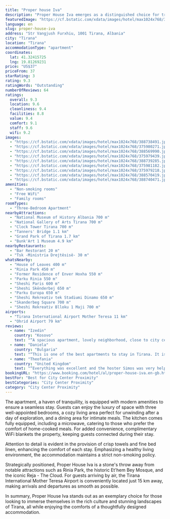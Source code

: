 ```yaml
---
title: "Proper house Iva"
description: "Proper House Iva emerges as a distinguished choice for travelers seeking a blend of comfort and convenience in the heart of Tirana."
featuredImage: "https://cf.bstatic.com/xdata/images/hotel/max1024x768/388738491.jpg?k=3edae6367d48c3ca9dbebfb9e62d96564e5d5e49f4c2d950670903cb2e7cee89&o=&hp=1"
language: en
slug: proper-house-iva
address: "Str Vangjush Furxhiu, 1001 Tirana, Albania"
city: "Tirana"
location: "Tirana"
accommodationType: "apartment"
coordinates:
  lat: 41.32415725
  lng: 19.81269231
price: "US$37"
priceFrom: 37
starRating: 3
rating: 9.3
ratingWords: "Outstanding"
numberOfReviews: 64
ratings:
  overall: 9.3
  location: 9.6
  cleanliness: 9.4
  facilities: 8.8
  value: 9.4
  comfort: 9.1
  staff: 9.6
  wifi: 9.2
images:
  - "https://cf.bstatic.com/xdata/images/hotel/max1024x768/388738491.jpg?k=3edae6367d48c3ca9dbebfb9e62d96564e5d5e49f4c2d950670903cb2e7cee89&o=&hp=1"
  - "https://cf.bstatic.com/xdata/images/hotel/max1024x768/375980271.jpg?k=e4f86fb43dbdba5fa56689791fa1ae98556fa9631d775fcb2995977d6308a523&o=&hp=1"
  - "https://cf.bstatic.com/xdata/images/hotel/max1024x768/388569990.jpg?k=96c4e64090ca1264d7860394bf9eee6d7265924c2c7e84af6f0ff7b0f190fb1b&o=&hp=1"
  - "https://cf.bstatic.com/xdata/images/hotel/max1024x768/375979439.jpg?k=ccb55f95b010be6d8df6670a3981d25079d0ff128a6527e60f644978978074ca&o=&hp=1"
  - "https://cf.bstatic.com/xdata/images/hotel/max1024x768/388739285.jpg?k=0bc1a2d2292d092df2c257ad31fcda80bfd910091c2edc805e0fd1ae925ce2ef&o=&hp=1"
  - "https://cf.bstatic.com/xdata/images/hotel/max1024x768/375981182.jpg?k=8b07b19cdc694132c10a5166ff115662c46e783ae5b7a2be81003d2049a646fd&o=&hp=1"
  - "https://cf.bstatic.com/xdata/images/hotel/max1024x768/375979218.jpg?k=be7e3d155a0ac45533f4e085e882c74eb16aa909282a7a7f44555e44fbba5dca&o=&hp=1"
  - "https://cf.bstatic.com/xdata/images/hotel/max1024x768/388570419.jpg?k=07ad3cf1cf87d540e8dc62823a41a53b03559cc757e6cdafb0241a7f6bdd98ad&o=&hp=1"
  - "https://cf.bstatic.com/xdata/images/hotel/max1024x768/388740471.jpg?k=e7c994a0d973ca4e8bf81b47b073079d41931cd9cf748f209688bce121342598&o=&hp=1"
amenities:
  - "Non-smoking rooms"
  - "Free WiFi"
  - "Family rooms"
roomTypes:
  - "Three-Bedroom Apartment"
nearbyAttractions:
  - "National Museum of History Albania 700 m"
  - "National Gallery of Arts Tirana 700 m"
  - "Clock Tower Tirana 700 m"
  - "Tanners' Bridge 1.1 km"
  - "Grand Park of Tirana 1.7 km"
  - "Bunk'Art 1 Museum 4.9 km"
nearbyRestaurants:
  - "Bar Restorant 20 m"
  - "Tsk -Ministria Drejtësisë- 30 m"
whatsNearby:
  - "House of Leaves 400 m"
  - "Rinia Park 450 m"
  - "Former Residence of Enver Hoxha 550 m"
  - "Parku Rinia 550 m"
  - "Sheshi Paris 600 m"
  - "Sheshi Skënderbej 650 m"
  - "Parku Europa 650 m"
  - "Sheshi Rekreativ tek Stadiumi Dinamo 650 m"
  - "Skanderbeg Square 700 m"
  - "Sheshi Rekreativ Blloku 1 Maji 700 m"
airports:
  - "Tirana International Airport Mother Teresa 11 km"
  - "Ohrid Airport 79 km"
reviews:
  - name: "Izedin"
    country: "Kosovo"
    text: "“A spacious apartment, lovely neighborhood, close to city center, and very friendly host who takes good care of his guests. Definitely recommended.”"
  - name: "Daniela"
    country: "Bulgaria"
    text: "“This is one of the best apartments to stay in Tirana. It is in the ideal center, meters from the best and longest shopping street, about 7 min walking distance from Skanderbeg statue and central square, history museum, historical mosque and...”"
  - name: "Theofania"
    country: "United Kingdom"
    text: "“Everything was excellent and the hoster Simos was very helpful. Highly recommend!”"
bookingURL: "https://www.booking.com/hotel/al/proper-house-iva.en-gb.html?aid=8035640"
bestFor: "Best for City Center Proximity"
bestCategories: "City Center Proximity"
category: "City Center Proximity"
---
```


The apartment, a haven of tranquility, is equipped with modern amenities to ensure a seamless stay. Guests can enjoy the luxury of space with three well-appointed bedrooms, a cozy living area perfect for unwinding after a day of exploration, and a dining area for intimate meals. The kitchen comes fully equipped, including a microwave, catering to those who prefer the comfort of home-cooked meals. For added convenience, complimentary WiFi blankets the property, keeping guests connected during their stay.

Attention to detail is evident in the provision of crisp towels and fine bed linen, enhancing the comfort of each stay. Emphasizing a healthy living environment, the accommodation maintains a strict non-smoking policy.

Strategically positioned, Proper House Iva is a stone's throw away from notable attractions such as Rinia Park, the historic Et'hem Bey Mosque, and the iconic Reja - The Cloud. For guests arriving by air, the Tirana International Mother Teresa Airport is conveniently located just 15 km away, making arrivals and departures as smooth as possible.

In summary, Proper House Iva stands out as an exemplary choice for those looking to immerse themselves in the rich culture and stunning landscapes of Tirana, all while enjoying the comforts of a thoughtfully designed accommodation.
